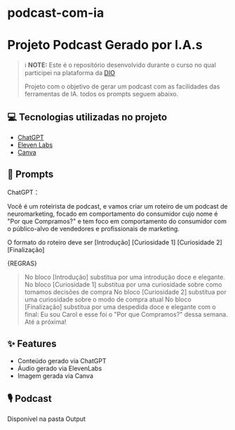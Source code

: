 # podcast-com-ia
# Projeto Podcast Gerado por I.A.s


 > ℹ️ **NOTE:** Este é o repositório desenvolvido durante o curso no qual participei na plataforma da [DIO](https://dio.me)
>
> Projeto com o objetivo de gerar um podcast com as facilidades das ferramentas de IA. todos os prompts
seguem abaixo.
>
>
>

## 💻 Tecnologias utilizadas no projeto

- [ChatGPT](https://chat.openai.com/) 
- [Eleven Labs]([https://www.shakker.ai/pt/home](https://elevenlabs.io/))
- [Canva](https://www.canva.com/)

## 🧠 Prompts

ChatGPT：

Você é um roteirista de podcast, e vamos criar um roteiro de um podcast de neuromarketing, focado em comportamento do consumidor cujo nome é "Por que Compramos?" e tem foco em comportamento do consumidor com o público-alvo de vendedores e profissionais de marketing.

O formato do roteiro deve ser 
[Introdução]
[Curiosidade 1]
[Curiosidade 2]
[Finalização]

{REGRAS}
>No bloco [Introdução] substitua por uma introdução doce e elegante.
>No bloco [Curiosidade 1] substitua por uma curiosidade sobre como tomamos decisões de compra
>No bloco [Curiosidade 2] substitua por uma curiosidade sobre o modo de compra atual
>No bloco [Finalização] substitua por uma despedida doce e elegante com o final: Eu sou Carol e esse foi o "Por que Compramos?" dessa semana. Até a próxima!

## ✨ Features

- Conteúdo gerado via ChatGPT
- Áudio gerado via ElevenLabs
- Imagem gerada via Canva

## 🎙️ Podcast
Disponível na pasta Output  

